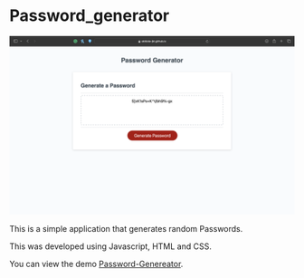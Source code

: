 # Password_generator

![project](./assets/Screenshot%202024-02-14%20at%2015.13.54.png)


This is a simple application that generates random Passwords.

This was developed using Javascript, HTML and CSS.

You can view the demo [Password-Genereator](https://okikiola-jkt.github.io/Password_generator/starter/).